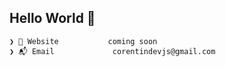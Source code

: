 ## Hello World 🕺
```
❯ 🏡 Website           coming soon
❯ 📬 Email             corentindevjs@gmail.com
```
